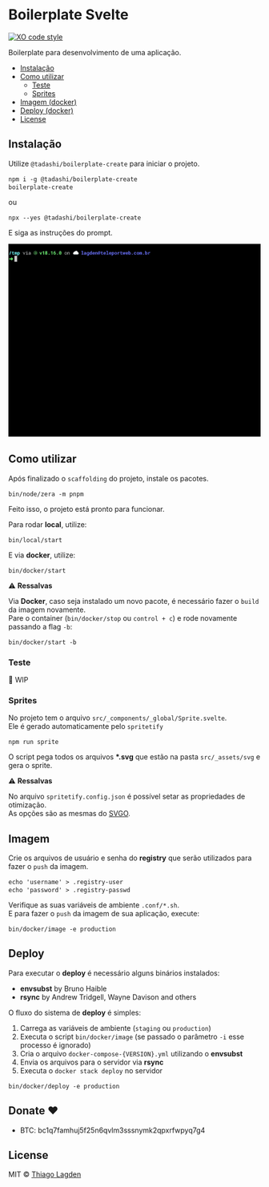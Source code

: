 # Boilerplate Svelte

[![XO code style][xo-img]][xo]

[xo-img]:        https://img.shields.io/badge/code_style-XO-5ed9c7.svg
[xo]:            https://github.com/sindresorhus/xo


Boilerplate para desenvolvimento de uma aplicação.

- [Instalação](#instalação)
- [Como utilizar](#como-utilizar)
    - [Teste](#teste)
    - [Sprites](#sprites)
- [Imagem (docker)](#imagem-docker)
- [Deploy (docker)](#deploy-docker)
- [License](#license)


## Instalação

Utilize `@tadashi/boilerplate-create` para iniciar o projeto.

```
npm i -g @tadashi/boilerplate-create
boilerplate-create
```

ou

```
npx --yes @tadashi/boilerplate-create
```

E siga as instruções do prompt.

<img src="boi.gif" width="640" alt="exemplo" />


## Como utilizar

Após finalizado o `scaffolding` do projeto, instale os pacotes.

```shell
bin/node/zera -m pnpm
```

Feito isso, o projeto está pronto para funcionar.

Para rodar **local**, utilize:

```shell
bin/local/start
```

E via **docker**, utilize:

```shell
bin/docker/start
```

⚠️ **Ressalvas**

Via **Docker**, caso seja instalado um novo pacote, é necessário fazer o `build` da imagem novamente.  
Pare o container (`bin/docker/stop` ou `control + c`) e rode novamente passando a flag `-b`:

```shell
bin/docker/start -b
```


### Teste

🚧 WIP


### Sprites

No projeto tem o arquivo `src/_components/_global/Sprite.svelte`.  
Ele é gerado automaticamente pelo `spritetify`

```shell
npm run sprite
```

O script pega todos os arquivos **\*.svg** que estão na pasta `src/_assets/svg` e gera o sprite.

⚠️ **Ressalvas**

No arquivo `spritetify.config.json` é possível setar as propriedades de otimização.  
As opções são as mesmas do [SVGO](https://github.com/svg/svgo#built-in-plugins).


## Imagem

Crie os arquivos de usuário e senha do **registry** que serão utilizados para fazer o `push` da imagem.

```shell
echo 'username' > .registry-user
echo 'password' > .registry-passwd
```

Verifique as suas variáveis de ambiente `.conf/*.sh`.  
E para fazer o `push` da imagem de sua aplicação, execute:

```shell
bin/docker/image -e production
```


## Deploy

Para executar o **deploy** é necessário alguns binários instalados:

- **envsubst** by Bruno Haible
- **rsync** by Andrew Tridgell, Wayne Davison and others

O fluxo do sistema de **deploy** é simples:

1. Carrega as variáveis de ambiente (`staging` ou `production`)
2. Executa o script `bin/docker/image` (se passado o parâmetro `-i` esse processo é ignorado)
3. Cria o arquivo `docker-compose-{VERSION}.yml` utilizando o **envsubst**
4. Envia os arquivos para o servidor via **rsync**
5. Executa o `docker stack deploy` no servidor

```shell
bin/docker/deploy -e production
```


## Donate ❤️

- BTC: bc1q7famhuj5f25n6qvlm3sssnymk2qpxrfwpyq7g4


## License

MIT © [Thiago Lagden](https://github.com/lagden)
